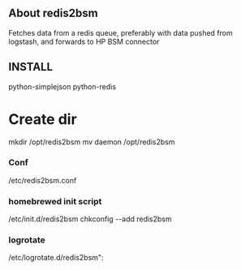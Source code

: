 ## About redis2bsm
Fetches data from a redis queue, preferably with data pushed from logstash, and forwards to HP BSM connector 

## INSTALL
python-simplejson
python-redis

# Create dir	
mkdir /opt/redis2bsm
mv daemon /opt/redis2bsm

### Conf
/etc/redis2bsm.conf
	
### homebrewed init script
/etc/init.d/redis2bsm
chkconfig --add redis2bsm

### logrotate
/etc/logrotate.d/redis2bsm":
